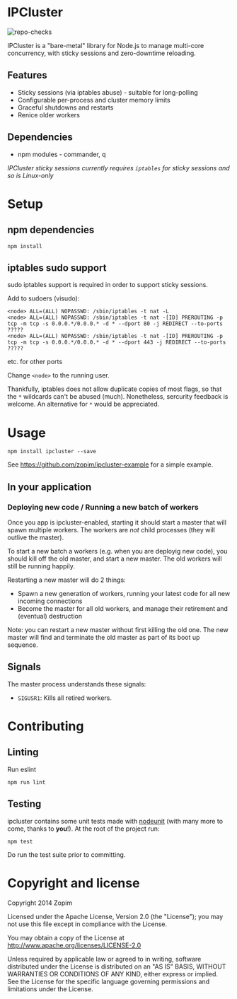 IPCluster
=========

![repo-checks](https://github.com/zendesk/ipcluster/workflows/repo-checks/badge.svg)

IPCluster is a "bare-metal" library for Node.js to manage multi-core concurrency, with sticky sessions and zero-downtime reloading.

Features
--------
* Sticky sessions (via iptables abuse) - suitable for long-polling
* Configurable per-process and cluster memory limits
* Graceful shutdowns and restarts
* Renice older workers

Dependencies
------------
* npm modules - commander, q

_IPCluster sticky sessions currently requires `iptables` for sticky sessions and so is Linux-only_

Setup
=====

npm dependencies
----------------
    npm install

iptables sudo support
---------------------
sudo iptables support is required in order to support sticky sessions.

Add to sudoers (visudo):

    <node> ALL=(ALL) NOPASSWD: /sbin/iptables -t nat -L
    <node> ALL=(ALL) NOPASSWD: /sbin/iptables -t nat -[ID] PREROUTING -p tcp -m tcp -s 0.0.0.*/0.0.0.* -d * --dport 80 -j REDIRECT --to-ports ?????
    <node> ALL=(ALL) NOPASSWD: /sbin/iptables -t nat -[ID] PREROUTING -p tcp -m tcp -s 0.0.0.*/0.0.0.* -d * --dport 443 -j REDIRECT --to-ports ?????
etc. for other ports

Change `<node>` to the running user.

Thankfully, iptables does not allow duplicate copies of most flags, so that the `*` wildcards can't be abused (much). Nonetheless, sercurity feedback is welcome. An alternative for `*` would be appreciated.

Usage
=====
    npm install ipcluster --save

See https://github.com/zopim/ipcluster-example for a simple example.

In your application
-------------------

### Deploying new code / Running a new batch of workers

Once you app is ipcluster-enabled, starting it should start a master that will spawn multiple workers. The workers are _not_ child processes (they will outlive the master).

To start a new batch a workers (e.g. when you are deployig new code), you should kill off the old master, and start a new master. The old workers will still be running happily.

Restarting a new master will do 2 things:
  - Spawn a new generation of workers, running your latest code for all new incoming connections
  - Become the master for all old workers, and manage their retirement and (eventual) destruction

Note: you can restart a new master without first killing the old one. The new master will find and terminate the old master as part of its boot up sequence.

Signals
-------
The master process understands these signals:
  - `SIGUSR1`: Kills all retired workers.

Contributing
============

Linting
-------------------

Run eslint

    npm run lint

Testing
-------
ipcluster contains some unit tests made with [nodeunit](https://github.com/caolan/nodeunit) (with many more to come, thanks to **you**!). At the root of the project run:

    npm test

Do run the test suite prior to committing.

Copyright and license
=====================
Copyright 2014 Zopim

Licensed under the Apache License, Version 2.0 (the "License"); you may not use this file except in compliance with the License.

You may obtain a copy of the License at
http://www.apache.org/licenses/LICENSE-2.0

Unless required by applicable law or agreed to in writing, software distributed under the License is distributed on an "AS IS" BASIS, WITHOUT WARRANTIES OR CONDITIONS OF ANY KIND, either express or implied. See the License for the specific language governing permissions and limitations under the License.
